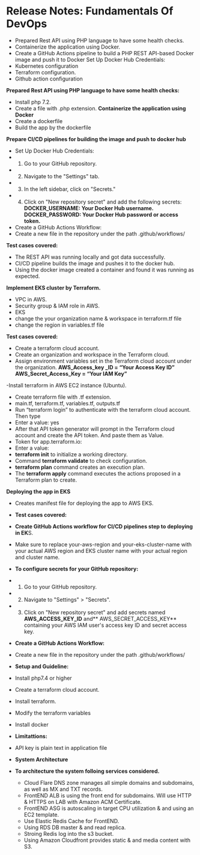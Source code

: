 # Release Notes: Fundamentals Of DevOps
- 	Prepared Rest API using PHP language to have some health checks.
- Containerize the application using Docker.
- Create a GitHub Actions pipeline to build a PHP REST API-based Docker image and push it to Docker Set Up Docker Hub Credentials:
-	Kubernetes configuration
-	Terraform configuration.
-	Github action configuration

**Prepared Rest API using PHP language to have some health checks:**
- Install php 7.2.
- Create a file with .php extension.
**Containerize the application using Docker**
- Create a dockerfile 
- Build the app by the dockerfile

**Prepare CI/CD pipelines for building the image and push to docker hub**

- Set Up Docker Hub Credentials:
- 1. Go to your GitHub repository.
- 2. Navigate to the "Settings" tab.
- 3. In the left sidebar, click on "Secrets."
- 4. Click on "New repository secret" and add the following secrets:
**DOCKER_USERNAME: Your Docker Hub username.**
**DOCKER_PASSWORD: Your Docker Hub password or access token.**
- Create a GitHub Actions Workflow:
- Create a new file in the repository under the path .github/workflows/

**Test cases covered:**
- The REST API was running locally and got data successfully.
- CI/CD pipeline builds the image and pushes it to the docker hub.
- Using the docker image created a container and found it was running as expected.

**Implement EKS cluster by Terraform.**
- VPC in AWS.
- Security group & IAM role in AWS.
- EKS
- change the your organization name & workspace in terraform.tf file 
- change the region in variables.tf file

**Test cases covered:**
- Create a terraform cloud account.
- Create an organization and workspace in the Terraform cloud.
- Assign environment variables set in the Terraform cloud account under the organization.
**AWS_Access_key _ID = “Your Access Key ID”**
**AWS_Secret_Access_Key =  “Your IAM Key”**

-Install terraform in AWS EC2 instance (Ubuntu).
- Create terraform file with .tf extension.
- main.tf, terraform.tf, variables.tf, outputs.tf
- Run “terraform login” to authenticate with the terraform cloud account. Then type 
- Enter a value: yes
 - After that API token generator will prompt in the Terraform cloud account and create the API token. And paste them as Value.
- Token for app.terraform.io:
-  Enter a value:
- **terraform init** to initialize a working directory.
- Command **terraform validate** to check configuration.
- **terraform plan** command creates an execution plan.
- The **terraform apply** command executes the actions proposed in a Terraform plan to create.

**Deploying the app in EKS**
- Creates manifest file for deploying the app to AWS EKS.
- **Test cases covered:**
- **Create GitHub Actions workflow for CI/CD pipelines step to deploying in EK**S.
- Make sure to replace your-aws-region and your-eks-cluster-name with your actual AWS region and EKS cluster name with your actual region and cluster name.

- **To configure secrets for your GitHub repository:**

- 1. Go to your GitHub repository.
- 2. Navigate to "Settings" > "Secrets".
- 3. Click on "New repository secret" and add secrets named **AWS_ACCESS_KEY_ID** and** AWS_SECRET_ACCESS_KEY** containing your AWS IAM user's access key ID and secret access key.
- **Create a GitHub Actions Workflow:**
- Create a new file in the repository under the path .github/workflows/

- **Setup and Guideline:**
- Install php7.4 or higher
- Create a terraform cloud account.
- Install terraform.
- Modify the terraform variables 
- Install docker 

- **Limitattions:**
- API key is plain text in application file

- **System Architecture**
- **To architecture the system folloing services considered.**
  - Cloud Flare DNS zone manages all simple domains and subdomains, as well as MX  and TXT records.
  - FrontEND ALB is using the front end for subdomains. Will use HTTP & HTTPS on LAB with Amazon ACM Certificate.
  -	FrontEND ASG is autoscaling in target CPU utilization & and using an EC2 template.
  - Use Elastic Redis Cache for FrontEND.
  - Using RDS DB master & and read replica.
  - Stroing Redis log into the s3 bucket.
  - Using Amazon Cloudfront provides static & and media content with S3.

